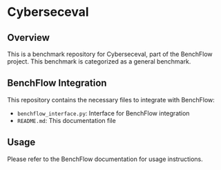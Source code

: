 # Cyberseceval

## Overview

This is a benchmark repository for Cyberseceval, part of the BenchFlow project. This benchmark is categorized as a general benchmark.

## BenchFlow Integration

This repository contains the necessary files to integrate with BenchFlow:

- `benchflow_interface.py`: Interface for BenchFlow integration
- `README.md`: This documentation file

## Usage

Please refer to the BenchFlow documentation for usage instructions.
